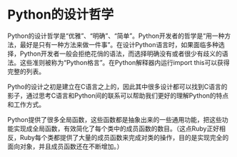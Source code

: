 Python的设计哲学
===============

Python的设计哲学是“优雅”、“明确”、“简单”。Python开发者的哲学是“用一种方法，最好是只有一种方法来做一件事”。在设计Python语言时，如果面临多种选择，Python开发者一般会拒绝花俏的语法，而选择明确没有或者很少有歧义的语法。这些准则被称为“Python格言”。在Python解释器内运行import this可以获得完整的列表。

Pytho的设计之初是建立在C语言之上的，因此其中很多设计都可以找到C语言的影子，通过思考C语言和Python间的联系可以帮助我们更好的理解Python的特点和工作方式。

Python提供了很多全局函数，这些函数都是抽象出来的一些通用功能，把这些功能实现成全局函数，有效简化了每个类中的成员函数的数目。（这点Ruby正好相反，Ruby每个类都提供了大量的成员函数来完成对类的操作，目的是实现完全的面向对象，并且成员函数还在不断增加。）